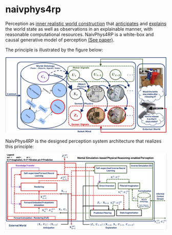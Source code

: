 # naivphys4rp
Perception as [inner realistic world construction](https://github.com/NaivPhys4RP/belief_state/) that [anticipates](https://github.com/NaivPhys4RP/forward_simulation_rendering/) and [explains](https://github.com/NaivPhys4RP/inverse_simulation/) the world state as well as observations in an explainable manner, with reasonable computational resources. NaivPhys4RP is a white-box and causal generative model of perception [(See paper)](literature/AcceptedHumanoids2022.pdf).

The principle is illustrated by the figure below:


<p align=center>
<img src="resources/NaivPhys4RP1.png"></img>
</p>

NaivPhys4RP is the designed perception system architecture that realizes this principle:


<p align=center>
<img src="resources/Architecture1.png"></img>
</p>

